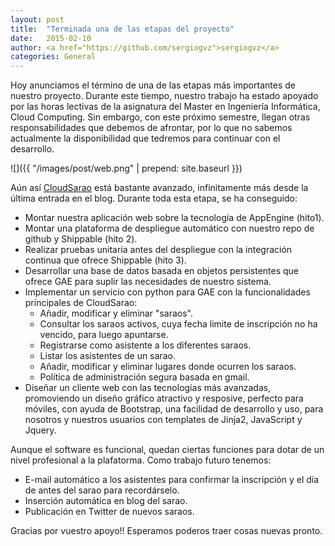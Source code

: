 ```yaml
---
layout: post
title:  "Terminada una de las etapas del proyecto"
date:   2015-02-10
author: <a href="https://github.com/sergiogvz">sergiogvz</a>
categories: General
---
```



Hoy anunciamos el término de una de las etapas más importantes de nuestro proyecto. Durante este tiempo, nuestro trabajo ha estado apoyado por las horas lectivas de la asignatura del Master en Ingeniería Informática, Cloud Computing. Sin embargo, con este próximo semestre, llegan otras responsabilidades que debemos de afrontar, por lo que no sabemos actualmente la disponibilidad que tedremos para continuar con el desarrollo. 

![]({{ "/images/post/web.png" | prepend: site.baseurl }})

Aún así [CloudSarao](http://cloud-sarao.appspot.com) está bastante avanzado, infinitamente más desde la última entrada en el blog. Durante toda esta etapa, se ha conseguido:
- Montar nuestra aplicación web sobre la tecnología de AppEngine (hito1).
- Montar una plataforma de despliegue automático con nuestro repo de github y Shippable (hito 2).
- Realizar pruebas unitaria antes del despliegue con la integración continua que ofrece Shippable (hito 3).
- Desarrollar una base de datos basada en objetos persistentes que ofrece GAE para suplir las necesidades de nuestro sistema.
- Implementar un servicio con python para GAE con la funcionalidades principales de CloudSarao:
    + Añadir, modificar y eliminar "saraos".
    + Consultar los saraos activos, cuya fecha limite de inscripción no ha vencido, para luego apuntarse.
    + Registrarse como asistente a los diferentes saraos.
    + Listar los asistentes de un sarao.
    + Añadir, modificar y eliminar lugares donde ocurren los saraos.
    + Política de administración segura basada en gmail.
- Diseñar un cliente web con las tecnologías más avanzadas, promoviendo un diseño gráfico atractivo y resposive, perfecto para móviles, con ayuda de Bootstrap, una facilidad de desarrollo y uso, para nosotros y nuestros usuarios con templates de Jinja2, JavaScript y Jquery.

Aunque el software es funcional, quedan ciertas funciones para dotar de un nivel profesional a la plafatorma. Como trabajo futuro tenemos: 
- E-mail automático a los asistentes para confirmar la inscripción y el día de antes del sarao para recordárselo.
- Inserción automática en blog del sarao.
- Publicación en Twitter de nuevos saraos.

Gracias por vuestro apoyo!! Esperamos poderos traer cosas nuevas pronto.

